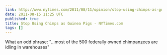 ```yaml
---
link: http://www.nytimes.com/2011/08/11/opinion/stop-using-chimps-as-guinea-pigs.html?_r=2&hp
date: 2011-08-15 11:25 UTC
published: true
title: Stop Using Chimps as Guinea Pigs - NYTimes.com
tags: []
---
```


What an odd phrase: "...most of the 500 federally owned chimpanzees are idling in warehouses"
